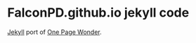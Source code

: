 # FalconPD.github.io jekyll code

[Jekyll](https://github.com/jekyll/jekyll) port of [One Page Wonder](https://github.com/IronSummitMedia/startbootstrap-one-page-wonder).

